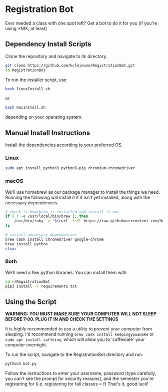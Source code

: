 # Registration Bot

Ever needed a class with one spot left? Get a bot to do it for you (if you're using \*NIX, at least)

## Dependency Install Scripts

Clone the repository and navigate to its directory.

```bash
git clone https://github.com/kclejeune/RegistrationBot.git
cd RegistrationBot
```

To run the installer script, use 
```bash
bash linuxInstall.sh
``` 
or 
```bash
bash macInstall.sh
```
depending on your operating system.

## Manual Install Instructions

Install the dependencies according to your preferred OS.

### Linux

```bash
sudo apt install python3 python3-pip chromium-chromedriver
```

### macOS

We'll use homebrew as our package manager to install the things we need. Running the following will install it if it isn't yet installed, along with the necessary dependencies.

```bash
# check if homebrew is installed and install if not
if [ ! -e /usr/local/bin/brew ]; then
    /usr/bin/ruby -e "$(curl -fsSL https://raw.githubusercontent.com/Homebrew/install/master/install)"
fi

# install necessary dependencies
brew cask install chromedriver google-chrome
brew install python
clear
```

### Both

We'll need a few python libraries.  You can install them with

```bash
cd ~/RegistrationBot
pip3 install -r requirements.txt
```

## Using the Script

**WARNING: YOU MUST MAKE SURE YOUR COMPUTER WILL NOT SLEEP BEFORE 7:00.  PLUG IT IN AND CHECK THE SETTINGS**

It is *highly* recommended to use a utility to prevent your computer from sleeping. 
I'd recommend running `brew cask install keepingyouawake` or `sudo apt install caffeine`, which will allow you to 'caffeinate' your computer overnight.

To run the script, navigate to the RegistrationBot directory and run:

```bash
python3 bot.py
```

Follow the instructions to enter your username, password (type carefully, you can't see the prompt for security reasons), and the semester you're registering for (i.e. registering for fall classes = f)
That's it, good luck!
